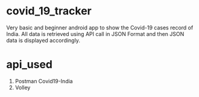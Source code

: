 # covid_19_tracker
Very basic and beginner android app to show the Covid-19 cases record of India.
All data is retrieved using API call in JSON Format and then JSON data is displayed accordingly.

# api_used
1. Postman Covid19-India
2. Volley
